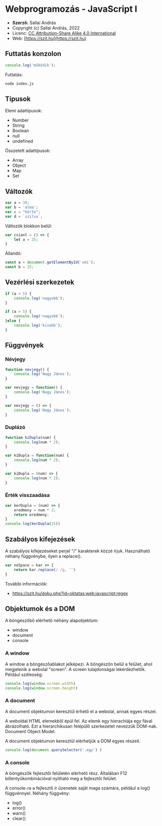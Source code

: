 # Webprogramozás - JavaScript I

* **Szerző:** Sallai András
* Copyright (c) Sallai András, 2022
* Licenc: [CC Attribution-Share Alike 4.0 International](https://creativecommons.org/licenses/by-sa/4.0/)
* Web: [https://szit.hu](https://szit.hu)

## Futtatás konzolon

```javascript
console.log('működik');
```

Futtatás:

```bash
node index.js
```

## Típusok

Elemi adattípusok:

* Number
* String
* Boolean
* null
* undefined

Összetett adattípusok:

* Array
* Object
* Map
* Set

## Változók

```javascript
var a = 30;
var b = 'alma';
var c = "körte";
var d = `szilva`;
```

Változók blokkon belül:

```javascript
var csianl = () => {
    let a = 25;
}
```

Állandó:

```javascript
const a = document.getElementById('vmi');
const b = 25;
```

## Vezérlési szerkezetek

```javascript
if (a > 5) {
    console.log('nagyobb');
}
```

```javascript
if (a > 5) {
    console.log('nagyobb');
}else {
    console.log('kisebb');
}
```

## Függvények

### Névjegy

```javascript
function nevjegy() {
    console.log('Nagy János');
}
```

```javascript
var nevjegy = function() {
    console.log('Nagy János');
}
```

```javascript
var nevjegy = () => {
    console.log('Nagy János');
}
```

### Duplázó

```javascript
function kiDupla(num) {
    console.log(num * 2);
}
```

```javascript
var kiDupla = function(num) {
    console.log(num * 2);
}
```

```javascript
var kiDupla = (num) => {
    console.log(num * 2);
}
```

### Érték visszaadása

```javascript
var kerDupla = (num) => {
    eredmeny = num * 2;
    return eredmeny;
}
console.log(kerDupla(25))
```


## Szabályos kifejezések

A szabályos kifejezéseket perjel
"/" karakterek közzé írjuk.
Használható néhány függvénybe,
ilyen a replace().

```javascript
var noSpace = kar => {
    return kar.replace(/ /g, '')
}
```

További információk:

* https://szit.hu/doku.php?id=oktatas:web:javascript:regex

## Objektumok és a DOM

A böngészőbő elérhető néhány alapobjektum:

* window
* document
* console

### A window

A window a böngészőablakot jelképezi.
A bőngészőn belül a felület, ahol megjelenik
a webolal "screen". A screen tulajdonságai
lekérdezhetők. Például szélesség:

```javascript
console.log(window.screen.width)
console.log(window.screen.height)
```

### A document

A document objektumon keresztül érhető
el a webolal, annak egyes részei. 

A weboldal HTML elemekből épül fel.
Az elemk egy hierachiája egy fával
ábrázolható. Ezt a hierarchikusan 
felépülő szerkezetet nevezzük
DOM-nak. Document Object Model.

A document objektumon keresztül elérhetjük
a DOM egyes részeit. 

```javascript
console.log(document.querySelector('.egy') )
```

### A console

A böngészők fejlesztői felületén elérhető
rész. Általában F12 billentyűkombinációval
nyitható meg a fejlesztői felület.

A console-ra a fejlesztő ír üzenetek
saját maga számára, például a log() 
függvénnyel. Néhány függvény:

* log()
* error()
* warn()
* clear()
